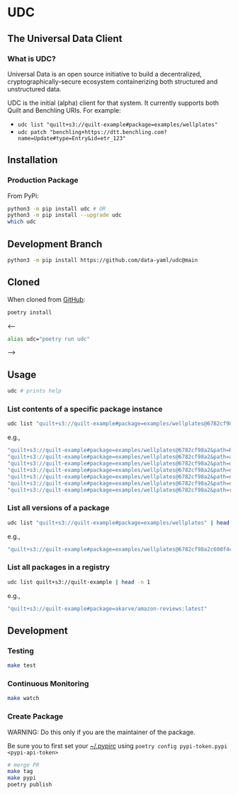 # UDC

## The Universal Data Client

### What is UDC?

Universal Data is an open source initiative to build
a decentralized, cryptographically-secure ecosystem
containerizing both structured and unstructured data.

UDC is the initial (alpha) client for that system.
It currently supports both Quilt and Benchling URIs.
For example:

- `udc list "quilt+s3://quilt-example#package=examples/wellplates"`
- `udc patch "benchling+https://dtt.benchling.com?name=Update#type=Entry&id=etr_123"`

## Installation

### Production Package

From PyPi:

<!--pytest.mark.skip-->
```bash
python3 -m pip install udc # OR
python3 -m pip install --upgrade udc
which udc
```

## Development Branch

<!--pytest.mark.skip-->
```bash
python3 -m pip install https://github.com/data-yaml/udc@main
```

## Cloned

When cloned from [GitHub](https://github.com/data-yaml/udc):

```bash
poetry install
```

<--

```bash
alias udc="poetry run udc"
```
-->

## Usage

```bash
udc # prints help
```

### List contents of a specific package instance

```bash
udc list "quilt+s3://quilt-example#package=examples/wellplates@6782cf98a2"
```

e.g.,
<!--pytest-codeblocks:expected-output-->
```bash
"quilt+s3://quilt-example#package=examples/wellplates@6782cf98a2&path=README.md"
"quilt+s3://quilt-example#package=examples/wellplates@6782cf98a2&path=autoplate_H1N1.csv"
"quilt+s3://quilt-example#package=examples/wellplates@6782cf98a2&path=data_products.ipynb"
"quilt+s3://quilt-example#package=examples/wellplates@6782cf98a2&path=neutralisation-altair.json"
"quilt+s3://quilt-example#package=examples/wellplates@6782cf98a2&path=neutralisation.json"
"quilt+s3://quilt-example#package=examples/wellplates@6782cf98a2&path=quilt_summarize.json"
"quilt+s3://quilt-example#package=examples/wellplates@6782cf98a2&path=render.html"
```

### List all versions of a package

```bash
udc list "quilt+s3://quilt-example#package=examples/wellplates" | head -n 1
```

e.g.,
<!--pytest-codeblocks:expected-output-->
```bash
"quilt+s3://quilt-example#package=examples/wellplates@6782cf98a2c600f4c519efd5de868d5ef1e05ac92fcb0fa56044bb8c925c5f02"
```

### List all packages in a registry

```bash
udc list quilt+s3://quilt-example | head -n 1
```

e.g.,
<!--pytest-codeblocks:expected-output-->
```bash
"quilt+s3://quilt-example#package=akarve/amazon-reviews:latest"
```

## Development

### Testing

<!--pytest.mark.skip-->
```bash
make test
```

### Continuous Monitoring

<!--pytest.mark.skip-->
```bash
make watch
```

### Create Package

WARNING: Do this only if you are the maintainer of the package.

Be sure you to first set your [~/.pypirc](https://pypi.org/manage/account/) using `poetry config pypi-token.pypi <pypi-api-token>`

<!--pytest.mark.skip-->
```bash
# merge PR
make tag
make pypi
poetry publish
```
